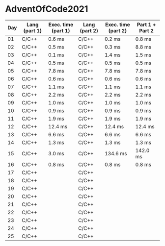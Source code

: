 # AdventOfCode2021
| Day | Lang (**part 1**) | Exec. time (**part 1**) | Lang (**part 2**) | Exec. time (**part 2**) | Part 1 + Part 2 |
|-----|-------------------|-------------------------|-------------------|-------------------------|-----------------|
| 01  | C/C++             | 0\.6 ms                 | C/C++             | 0\.2 ms                 | 0\.8 ms         |
| 02  | C/C++             | 0\.5 ms                 | C/C++             | 0\.3 ms                 | 8\.8 ms         |
| 03  | C/C++             | 0\.1 ms                 | C/C++             | 1\.4 ms                 | 1\.5 ms         |
| 04  | C/C++             | 0\.5 ms                 | C/C++             | 0\.5 ms                 | 0\.5 ms         |
| 05  | C/C++             | 7\.8 ms                 | C/C++             | 7\.8 ms                 | 7\.8 ms         |
| 06  | C/C++             | 0\.6 ms                 | C/C++             | 0\.6 ms                 | 0\.6 ms         |
| 07  | C/C++             | 1\.1 ms                 | C/C++             | 1\.1 ms                 | 1\.1 ms         |
| 08  | C/C++             | 2\.2 ms                 | C/C++             | 2\.2 ms                 | 2\.2 ms         |
| 09  | C/C++             | 1\.0 ms                 | C/C++             | 1\.0 ms                 | 1\.0 ms         |
| 10  | C/C++             | 0\.9 ms                 | C/C++             | 0\.9 ms                 | 0\.9 ms         |
| 11  | C/C++             | 1\.9 ms                 | C/C++             | 1\.9 ms                 | 1\.9 ms         |
| 12  | C/C++             | 12\.4 ms                | C/C++             | 12\.4 ms                | 12\.4 ms        |
| 13  | C/C++             | 6\.6 ms                 | C/C++             | 6\.6 ms                 | 6\.6 ms         |
| 14  | C/C++             | 1\.3 ms                 | C/C++             | 1\.3 ms                 | 1\.3 ms         |
| 15  | C/C++             | 3\.0 ms                 | C/C++             | 134\.6 ms               | 142\.0 ms       |
| 16  | C/C++             | 0\.8 ms                 | C/C++             | 0\.8 ms                 | 0\.8 ms         |
| 17  | C/C++             |                         | C/C++             |                         |                 |
| 18  | C/C++             |                         | C/C++             |                         |                 |
| 19  | C/C++             |                         | C/C++             |                         |                 |
| 20  | C/C++             |                         | C/C++             |                         |                 |
| 21  | C/C++             |                         | C/C++             |                         |                 |
| 22  | C/C++             |                         | C/C++             |                         |                 |
| 23  | C/C++             |                         | C/C++             |                         |                 |
| 24  | C/C++             |                         | C/C++             |                         |                 |
| 25  | C/C++             |                         | C/C++             |                         |                 |